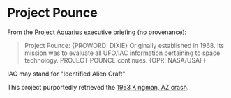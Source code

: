 # Project Pounce

From the [Project Aquarius](aquarius.md) executive briefing (no provenance):

> Project Pounce: {PROWORD: DIXIE} Originally established in 1968. Its mission was to evaluate all UFO/IAC information pertaining to space technology. PROJECT POUNCE continues. {OPR: NASA/USAF}

IAC may stand for "Identified Alien Craft"

This project purportedly retrieved the [1953 Kingman, AZ crash](../events/crash-retrievals/1953_kingman.md).
